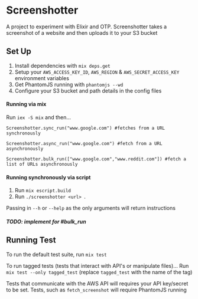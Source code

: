 # Screenshotter
A project to experiment with Elixir and OTP. Screenshotter takes a screenshot of a website and then uploads it to your S3 bucket

## Set Up
1. Install dependencies with `mix deps.get`
2. Setup your `AWS_ACCESS_KEY_ID`, `AWS_REGION` & `AWS_SECRET_ACCESS_KEY` environment variables
3. Get PhantomJS running with `phantomjs --wd`
4. Configure your S3 bucket and path details in the config files

#### Running via mix
Run `iex -S mix` and then...
```
Screenshotter.sync_run("www.google.com") #fetches from a URL synchronously

Screenshotter.async_run("www.google.com") #fetch from a URL asynchronously

Screenshotter.bulk_run(["www.google.com","www.reddit.com"]) #fetch a list of URLs asynchronously
```

#### Running synchronously via script
1. Run `mix escript.build`
2. Run `./screenshotter <url> `.

Passing in `--h` or `--help` as the only arguments will return instructions
##### TODO: implement for #bulk_run

## Running Test
To run the default test suite, run `mix test`

To run tagged tests (tests that interact with API's or manipulate files)...
Run `mix test --only tagged_test` (replace `tagged_test` with the name of the tag)

Tests that communicate with the AWS API will requires your API key/secret to be set. Tests, such
as `fetch_screenshot` will require PhantomJS running
